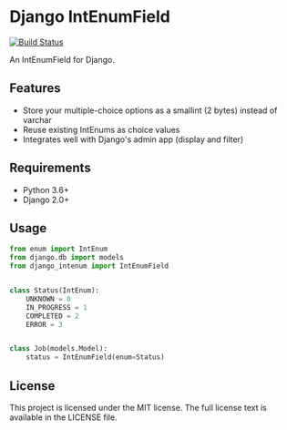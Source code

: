 # Django IntEnumField

[![Build Status](https://api.travis-ci.org/HearthSim/django-intenumfield.svg?branch=master)](https://travis-ci.org/HearthSim/django-intenumfield)

An IntEnumField for Django.

## Features

* Store your multiple-choice options as a smallint (2 bytes) instead of varchar
* Reuse existing IntEnums as choice values
* Integrates well with Django's admin app (display and filter)

## Requirements

* Python 3.6+
* Django 2.0+

## Usage

```py
from enum import IntEnum
from django.db import models
from django_intenum import IntEnumField


class Status(IntEnum):
	UNKNOWN = 0
	IN_PROGRESS = 1
	COMPLETED = 2
	ERROR = 3


class Job(models.Model):
	status = IntEnumField(enum=Status)
```

## License

This project is licensed under the MIT license. The full license text is
available in the LICENSE file.
